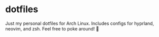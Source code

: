 # dotfiles
Just my personal dotfiles for Arch Linux.
Includes configs for hyprland, neovim, and zsh. Feel free to poke around! 🐧

